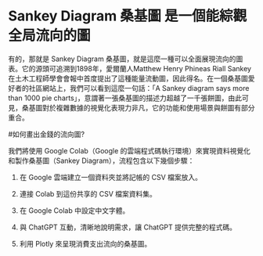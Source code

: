 # Sankey Diagram 桑基圖 是一個能綜觀全局流向的圖

有的，那就是 Sankey Diagram 桑基圖，就是這麼一種可以全面展現流向的圖表。它的源頭可追溯到1898年，愛爾蘭人Matthew Henry Phineas Riall Sankey在土木工程師學會會報中首度提出了這種能量流動圖，因此得名。在一個桑基圖愛好者的社區網站上，我們可以看到這麼一句話：「A Sankey diagram says more than 1000 pie charts」，意謂著一張桑基圖的描述力超越了一千張餅圖，由此可見，桑基圖對於複雜數據的視覺化表現力非凡，它的功能和使用場景與餅圖有部分重合。

#如何畫出金錢的流向圖?

我們將使用 Google Colab（Google 的雲端程式碼執行環境）來實現資料視覺化和製作桑基圖（Sankey Diagram），流程包含以下幾個步驟：

1. 在 Google 雲端建立一個資料夾並將記帳的 CSV 檔案放入。

2. 連接 Colab 到這份共享的 CSV 檔案資料集。

3. 在 Google Colab 中設定中文字體。

4. 與 ChatGPT 互動，清晰地說明需求，讓 ChatGPT 提供完整的程式碼。

5. 利用 Plotly 來呈現消費支出流向的桑基圖。
